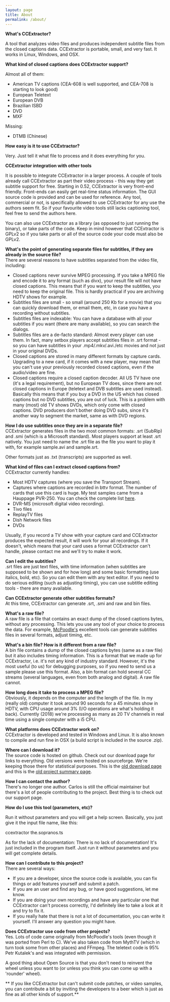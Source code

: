 ```yaml
---
layout: page
title: About
permalink: /about/
---
```

**What's CCExtractor?**

A tool that analyzes video files and produces independent subtitle files from the closed captions data. CCExtractor is portable, small, and very fast. It works in Linux, Windows, and OSX.

**What kind of closed captions does CCExtractor support?**

Almost all of them:

- American TV captions (CEA-608 is well supported, and CEA-708 is starting to look good)  
- European Teletext  
- European DVB  
- Brazilian ISBD  
- DVD  
- MXF  

Missing:  
- DTMB (Chinese)

**How easy is it to use CCExtractor?**

Very. Just tell it what file to process and it does everything for you.

**CCExtractor integration with other tools**

It is possible to integrate CCExtractor in a larger process. A couple of tools already call CCExtractor as part their video process - this way they get subtitle support for free. Starting in 0.52, CCExtractor is very front-end friendly. Front-ends can easily get real-time status information. The  GUI  source code is provided and can be used for reference. Any tool, commercial or not, is specifically allowed to use CCExtractor for any use the authors seem fit. So if your favourite video tools still lacks captioning tool, feel free to send the authors here.

You can also use CCExtractor as a library (as opposed to just running the binary), or take parts of the code. Keep in mind however that CCExtractor is GPLv2 so if you take parts or all of the source code your code must also be GPLv2.

**What's the point of generating separate files for subtitles, if they are already in the source file?**  
There are several reasons to have subtitles separated from the video file, including:

- Closed captions never survive MPEG processing. If you take a MPEG file and encode it to any format (such as divx), your result file will not have closed captions. This means that if you want to keep the subtitles, you need to keep the original file. This is hardly practical if you are archiving HDTV shows for example.  
- Subtitles files are small - so small (around 250 Kb for a movie) that you can quickly download them, or email them, etc, in case you have a recording without subtitles.  
- Subtitles files are indexable: You can have a database with all your subtitles if you want (there are many available), so you can search the dialogs.  
- Subtitles files are a de-facto standard: Almost every player can use them. In fact, many setbox players accept subtitles files in .srt format - so you can have subtitles in your .mp4/.mkv/.avi./etc movies and not just in your original DVDs.  
- Closed captions are stored in many different formats by capture cards. Upgrading to a new card, if it comes with a new player, may mean that you can't use your previously recorded closed captions, even if the audio/video are fine.  
- Closed captions require a closed caption decoder. All US TV have one (it's a legal requirement), but no European TV does, since there are not closed captions in Europe (teletext and DVB subtitles are used instead). Basically this means that if you buy a DVD in the US which has closed captions but no DVD subtitles, you are out of luck. This is a problem with many (most) old TV shows DVDs, which only come with closed captions. DVD producers don't bother doing DVD subs, since it's another way to segment the market, same as with DVD regions.  

**How I do use subtitles once they are in a separate file?**  
CCExtractor generates files in the two most common formats: .srt (SubRip) and .smi (which is a Microsoft standard). Most players support at least .srt natively. You just need to name the .srt file as the file you want to play it with, for example sample.avi and sample.srt.

Other formats just as .txt (transcripts) are supported as well.

**What kind of files can I extract closed captions from?**  
CCExtractor currently handles:

- Most HDTV captures (where you save the Transport Stream).  
- Captures where captions are recorded in bttv format. The number of cards that use this card is huge. My test samples came from a Hauppage PVR-250. You can check the complete list  [here](https://linuxtv.org/hg/v4l-dvb/file/tip/linux/Documentation/video4linux/CARDLIST.bttv "https://linuxtv.org/hg/v4l-dvb/file/tip/linux/Documentation/video4linux/CARDLIST.bttv").  
- DVR-MS (microsoft digital video recording).  
- Tivo files  
- ReplayTV files  
- Dish Network files  
- DVDs  

Usually, if you record a TV show with your capture card and CCExtractor produces the expected result, it will work for your all recordings. If it doesn't, which means that your card uses a format CCExtractor can't handle, please contact me and we'll try to make it work.

**Can I edit the subtitles?**  
.srt files are just text files, with time information (when subtitles are supposed to be shown and for how long) and some basic formatting (use italics, bold, etc). So you can edit them with any text editor. If you need to do serious editing (such as adjusting timing), you can use subtitle editing tools - there are many available.

**Can CCExtractor generate other subtitles formats?**  
At this time, CCExtractor can generate .srt, .smi and raw and bin files.

**What's a raw file?**  
A raw file is a file that contains an exact dump of the closed captions bytes, without any processing. This lets you use any tool of your choice to process the data. For example,  [McPoodle's](http://www.theneitherworld.com/mcpoodle/SCC_TOOLS/DOCS/SCC_TOOLS.HTML "http://www.theneitherworld.com/mcpoodle/SCC_TOOLS/DOCS/SCC_TOOLS.HTML")  excellent tools can generate subtitles files in several formats, adjust timing, etc.

**What's a bin file? How is it different from a raw file?**  
A bin file contains a dump of the closed captions bytes (same as a raw file) but it also includes timing information. This is a format that we made up for CCExtractor, i.e. it's not any kind of industry standard. However, it's the most useful (to us) for debugging purposes, so if you need to send us a sample please use this format. Also, a bin format can hold several CC streams (several languages, even from both analog and digital). A raw file cannot.

**How long does it take to process a MPEG file?**  
Obviously, it depends on the computer and the length of the file. In my (really old) computer it took around 90 seconds for a 45 minutes show in HDTV, with CPU usage around 3% (I/O operations are what's holding it back). Currently (2018) we're processing as many as 20 TV channels in real time using a single computer with a i5 CPU.

**What platforms does CCExtractor work on?**  
CCExtractor is developed and tested in Windows and Linux. It is also known to compile and run fine in OSX (a build script is included in the source .zip).

**Where can I download it?**  
The source code is hosted on github. Check out our download page for links to everything. Old versions were hosted on sourceforge. We're keeping those there for statistical purposes. This is the  [old download page](http://sourceforge.net/project/showfiles.php?group_id=190832 "http://sourceforge.net/project/showfiles.php?group_id=190832")  and this is the  [old project summary page](http://sourceforge.net/projects/ccextractor/ "http://sourceforge.net/projects/ccextractor/").

**How I can contact the author?**  
There's no longer one author. Carlos is still the official maintainer but there's a lot of people contributing to the project. Best thing is to check out our support page.

**How do I use this tool (parameters, etc)?**  

Run it without parameters and you will get a help screen. Basically, you just give it the input file name, like this:

ccextractor the.sopranos.ts

As for the lack of documentation: There is no lack of documentation! It's just included in the program itself. Just run it without parameters and you will get complete details.

**How can I contribute to this project?**  
There are several ways:  
- If you are a developer, since the source code is available, you can fix things or add features yourself and submit a patch.  
- If you are an user and find any bug, or have good suggestions, let me know.  
- If you are doing your own recordings and have any particular one that CCExtractor can't process correctly, I'd definitely like to take a look at it and try to fix it.  
- If you really hate that there is not a lot of documentation, you can write it yourself. I'll answer any question you might have.  

**Does CCExtractor use code from other projects?**  
Yes. Lots of code came originally from McPoodle's tools (even though it was ported from Perl to C). We've also taken code from MythTV (which in turn took some from other places) and FFmpeg. The teletext code is 95% Petr Kutalek's and was integrated with permission.

A good thing about Open Source is that you don't need to reinvent the wheel unless you want to (or unless you think you can come up with a 'rounder' wheel).

** If you like CCExtractor but can't submit code patches, or video samples, you can contribute a bit by inviting the developers to a beer which is just as fine as all other kinds of support.**


